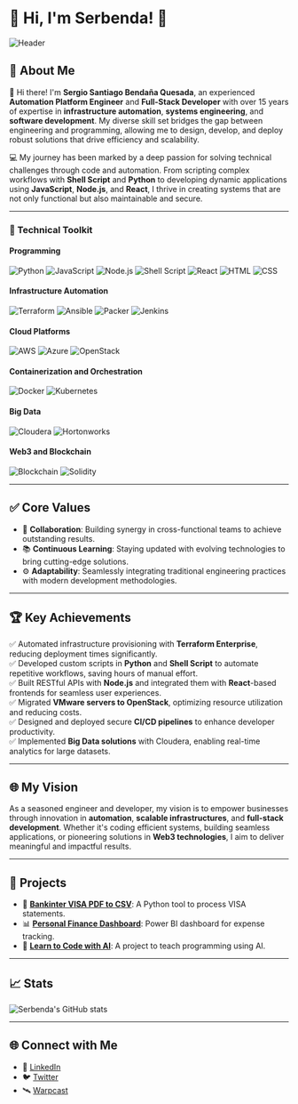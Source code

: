 # 👋 Hi, I'm Serbenda! 🚀

![Header](https://img.shields.io/badge/-Welcome%20to%20my%20GitHub-blueviolet?style=for-the-badge)

## 🌟 About Me

👋 Hi there! I'm **Sergio Santiago Bendaña Quesada**, an experienced **Automation Platform Engineer** and **Full-Stack Developer** with over 15 years of expertise in **infrastructure automation**, **systems engineering**, and **software development**. My diverse skill set bridges the gap between engineering and programming, allowing me to design, develop, and deploy robust solutions that drive efficiency and scalability.

💻 My journey has been marked by a deep passion for solving technical challenges through code and automation. From scripting complex workflows with **Shell Script** and **Python** to developing dynamic applications using **JavaScript**, **Node.js**, and **React**, I thrive in creating systems that are not only functional but also maintainable and secure.

---

### 🔧 Technical Toolkit

#### **Programming**
![Python](https://img.shields.io/badge/-Python-333?style=flat&logo=python&logoColor=yellow)
![JavaScript](https://img.shields.io/badge/-JavaScript-F7DF1E?style=flat&logo=javascript&logoColor=black)
![Node.js](https://img.shields.io/badge/-Node.js-339933?style=flat&logo=node.js&logoColor=white)
![Shell Script](https://img.shields.io/badge/-Shell_Script-4EAA25?style=flat&logo=gnu-bash&logoColor=white)
![React](https://img.shields.io/badge/-React-61DAFB?style=flat&logo=react&logoColor=black)
![HTML](https://img.shields.io/badge/-HTML-E34F26?style=flat&logo=html5&logoColor=white)
![CSS](https://img.shields.io/badge/-CSS-1572B6?style=flat&logo=css3&logoColor=white)

#### **Infrastructure Automation**
![Terraform](https://img.shields.io/badge/-Terraform-623CE4?style=flat&logo=terraform&logoColor=white)
![Ansible](https://img.shields.io/badge/-Ansible-EE0000?style=flat&logo=ansible&logoColor=white)
![Packer](https://img.shields.io/badge/-Packer-02A8EF?style=flat&logo=packer&logoColor=white)
![Jenkins](https://img.shields.io/badge/-Jenkins-D24939?style=flat&logo=jenkins&logoColor=white)

#### **Cloud Platforms**
![AWS](https://img.shields.io/badge/-AWS-232F3E?style=flat&logo=amazon-aws&logoColor=white)
![Azure](https://img.shields.io/badge/-Azure-0078D4?style=flat&logo=microsoft-azure&logoColor=white)
![OpenStack](https://img.shields.io/badge/-OpenStack-ED1944?style=flat&logo=openstack&logoColor=white)

#### **Containerization and Orchestration**
![Docker](https://img.shields.io/badge/-Docker-2496ED?style=flat&logo=docker&logoColor=white)
![Kubernetes](https://img.shields.io/badge/-Kubernetes-326CE5?style=flat&logo=kubernetes&logoColor=white)

#### **Big Data**
![Cloudera](https://img.shields.io/badge/-Cloudera-F9470B?style=flat&logo=cloudera&logoColor=white)
![Hortonworks](https://img.shields.io/badge/-Hortonworks-FF6600?style=flat)

#### **Web3 and Blockchain**
![Blockchain](https://img.shields.io/badge/-Blockchain-121D33?style=flat&logo=blockchain-dot-com&logoColor=white)
![Solidity](https://img.shields.io/badge/-Solidity-363636?style=flat&logo=solidity&logoColor=white)

---

## ✅ Core Values

- 🤝 **Collaboration**: Building synergy in cross-functional teams to achieve outstanding results.
- 📚 **Continuous Learning**: Staying updated with evolving technologies to bring cutting-edge solutions.
- ⚙️ **Adaptability**: Seamlessly integrating traditional engineering practices with modern development methodologies.

---

## 🏆 Key Achievements

✅ Automated infrastructure provisioning with **Terraform Enterprise**, reducing deployment times significantly.  
✅ Developed custom scripts in **Python** and **Shell Script** to automate repetitive workflows, saving hours of manual effort.  
✅ Built RESTful APIs with **Node.js** and integrated them with **React**-based frontends for seamless user experiences.  
✅ Migrated **VMware servers to OpenStack**, optimizing resource utilization and reducing costs.  
✅ Designed and deployed secure **CI/CD pipelines** to enhance developer productivity.  
✅ Implemented **Big Data solutions** with Cloudera, enabling real-time analytics for large datasets.  

---

## 🌐 My Vision

As a seasoned engineer and developer, my vision is to empower businesses through innovation in **automation**, **scalable infrastructures**, and **full-stack development**. Whether it's coding efficient systems, building seamless applications, or pioneering solutions in **Web3 technologies**, I aim to deliver meaningful and impactful results.

---

## 🚀 Projects

- 🏦 **[Bankinter VISA PDF to CSV](https://github.com/serbenda/bankinter-visa-pdf-to-csv)**: A Python tool to process VISA statements.  
- 📊 **[Personal Finance Dashboard](https://github.com/serbenda/personal-finance-dashboard)**: Power BI dashboard for expense tracking.  
- 🧠 **[Learn to Code with AI](https://github.com/serbenda/ai-code-learner)**: A project to teach programming using AI.

---

## 📈 Stats

![Serbenda's GitHub stats](https://github-readme-stats.vercel.app/api?username=serbenda&show_icons=true&theme=radical)

---

## 🌐 Connect with Me

- 💼 [LinkedIn](https://www.linkedin.com/in/sergio-santiago-benda%C3%B1a-quesada/)  
- 🐦 [Twitter](https://x.com/serbenda)
- 🛰️ [Warpcast](https://warpcast.com/serbenda)
